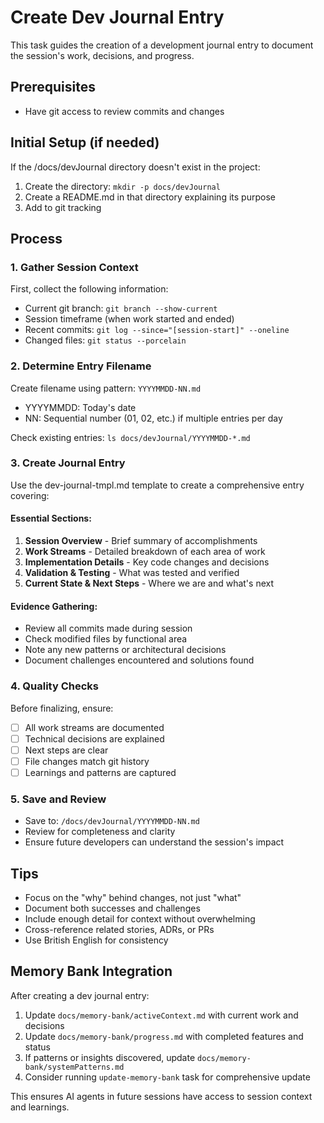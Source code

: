 # Create Dev Journal Entry

This task guides the creation of a development journal entry to document the session's work, decisions, and progress.

## Prerequisites
- Have git access to review commits and changes

## Initial Setup (if needed)
If the /docs/devJournal directory doesn't exist in the project:
1. Create the directory: `mkdir -p docs/devJournal`
2. Create a README.md in that directory explaining its purpose
3. Add to git tracking

## Process

### 1. Gather Session Context

First, collect the following information:
- Current git branch: `git branch --show-current`
- Session timeframe (when work started and ended)
- Recent commits: `git log --since="[session-start]" --oneline`
- Changed files: `git status --porcelain`

### 2. Determine Entry Filename

Create filename using pattern: `YYYYMMDD-NN.md`
- YYYYMMDD: Today's date
- NN: Sequential number (01, 02, etc.) if multiple entries per day

Check existing entries: `ls docs/devJournal/YYYYMMDD-*.md`

### 3. Create Journal Entry

Use the dev-journal-tmpl.md template to create a comprehensive entry covering:

#### Essential Sections:
1. **Session Overview** - Brief summary of accomplishments
2. **Work Streams** - Detailed breakdown of each area of work
3. **Implementation Details** - Key code changes and decisions
4. **Validation & Testing** - What was tested and verified
5. **Current State & Next Steps** - Where we are and what's next

#### Evidence Gathering:
- Review all commits made during session
- Check modified files by functional area
- Note any new patterns or architectural decisions
- Document challenges encountered and solutions found

### 4. Quality Checks

Before finalizing, ensure:
- [ ] All work streams are documented
- [ ] Technical decisions are explained
- [ ] Next steps are clear
- [ ] File changes match git history
- [ ] Learnings and patterns are captured

### 5. Save and Review

- Save to: `/docs/devJournal/YYYYMMDD-NN.md`
- Review for completeness and clarity
- Ensure future developers can understand the session's impact

## Tips

- Focus on the "why" behind changes, not just "what"
- Document both successes and challenges
- Include enough detail for context without overwhelming
- Cross-reference related stories, ADRs, or PRs
- Use British English for consistency

## Memory Bank Integration

After creating a dev journal entry:
1. Update `docs/memory-bank/activeContext.md` with current work and decisions
2. Update `docs/memory-bank/progress.md` with completed features and status
3. If patterns or insights discovered, update `docs/memory-bank/systemPatterns.md`
4. Consider running `update-memory-bank` task for comprehensive update

This ensures AI agents in future sessions have access to session context and learnings.